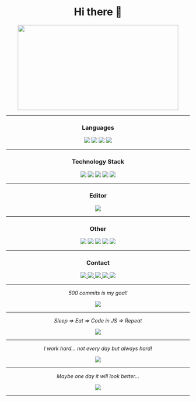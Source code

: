 <h1 align="center">Hi there 👋</h1>

<p align="center">
  <img width="440" height="233" src="https://i.imgur.com/B0Q2NkG_d.webp?maxwidth=760&fidelity=grand" />
</p>

<hr />

<h3 align="center"> Languages </h3>

<p align="center">
  <img src="https://img.shields.io/badge/javascript-%23323330.svg?style=for-the-badge&logo=javascript&logoColor=%23F7DF1E" />
  <img src="https://img.shields.io/badge/typescript-%23007ACC.svg?style=for-the-badge&logo=typescript&logoColor=white" />
  <img src="https://img.shields.io/badge/html5-%23E34F26.svg?style=for-the-badge&logo=html5&logoColor=white" />
  <img src="https://img.shields.io/badge/css3-%231572B6.svg?style=for-the-badge&logo=css3&logoColor=white" />
</p>

<hr />

<h3 align="center"> Technology Stack </h3>
<p align="center">
  <img src="https://img.shields.io/badge/node.js-6DA55F?style=for-the-badge&logo=node.js&logoColor=white" />
  <img src="https://img.shields.io/badge/express.js-%23404d59.svg?style=for-the-badge&logo=express&logoColor=%2361DAFB" />
  <img src="https://img.shields.io/badge/react-%2320232a.svg?style=for-the-badge&logo=react&logoColor=%2361DAFB" />
  <img src="https://img.shields.io/badge/vuejs-%2335495e.svg?style=for-the-badge&logo=vuedotjs&logoColor=%234FC08D" />
  <img src="https://img.shields.io/badge/MongoDB-%234ea94b.svg?style=for-the-badge&logo=mongodb&logoColor=white" />
</p>

<hr />

<h3 align="center"> Editor </h3>
<p align="center">
  <img src="https://img.shields.io/badge/Visual%20Studio%20Code-0078d7.svg?style=for-the-badge&logo=visual-studio-code&logoColor=white" />
</p>

<hr />

<h3 align="center"> Other </h3>
<p align="center">
  <img src="https://img.shields.io/badge/git-%23F05033.svg?style=for-the-badge&logo=git&logoColor=white" />
  <img src="https://img.shields.io/badge/github-%23121011.svg?style=for-the-badge&logo=github&logoColor=white" />
  <img src="https://img.shields.io/badge/NPM-%23CB3837.svg?style=for-the-badge&logo=npm&logoColor=white" />
  <img src="https://img.shields.io/badge/Postman-FF6C37?style=for-the-badge&logo=postman&logoColor=white" />
  <img src="https://img.shields.io/badge/vite-%23646CFF.svg?style=for-the-badge&logo=vite&logoColor=white" />
</p>

<hr />

<h3 align="center"> Contact </h3>

<p align="center">
   <a href = "https://www.linkedin.com/in/bartosz-pieczek-a7b118274/">
    <img src="https://img.shields.io/badge/linkedin-%230077B5.svg?style=for-the-badge&logo=linkedin&logoColor=white" />
  </a>
  
  <a href="https://discordapp.com/users/536120372928577546">
    <img src="https://img.shields.io/badge/Discord-%235865F2.svg?style=for-the-badge&logo=discord&logoColor=white" />
  </a>
  
  <a href = "mailto:bartoszpieczek@gmail.com">
    <img src="https://img.shields.io/badge/Gmail-D14836?style=for-the-badge&logo=gmail&logoColor=white" />
  </a>
  
  <a href = "https://www.facebook.com/100009938498878/">
    <img src="https://img.shields.io/badge/Messenger-00B2FF?style=for-the-badge&logo=messenger&logoColor=white" />
  </a>
  
  <a href = "https://trello.com/u/bartoszpieczek30">
    <img src="https://img.shields.io/badge/Trello-%23026AA7.svg?style=for-the-badge&logo=Trello&logoColor=white" />
  </a>
</p>

<hr />

<p align="center">
  <i>500 commits is my goal!</i>
</p>

<p align="center">
  <img src="https://github-readme-stats.vercel.app/api?username=bpieczek&show_icons=true&hide_border=true&theme=radical" />
</p>

<hr />

<p align="center">
  <i>Sleep => Eat => Code in JS => Repeat</i>
</p>

<p align="center">
  <img src="https://github-readme-stats.vercel.app/api/top-langs/?username=bpieczek&hide_border=true&theme=radical" />
</p>

<hr />

<p align="center">
  <i>I work hard... not every day but always hard!</i>
</p>

<p align="center">
  <img src="http://github-readme-streak-stats.herokuapp.com?user=bpieczek&hide_border=true&date_format=M%20j%5B%2C%20Y%5D&theme=radical" />
</p>

<hr />

<p align="center">
  <i>Maybe one day it will look better...</i>
</p>
<p align="center">
  <img src="https://github-profile-trophy.vercel.app/?username=bpieczek&hide_border=true&theme=radical" />
</p>

<hr />
